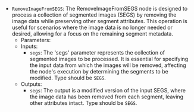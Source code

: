 - `RemoveImageFromSEGS`: The RemoveImageFromSEGS node is designed to process a collection of segmented images (SEGS) by removing the image data while preserving other segment attributes. This operation is useful for scenarios where the image data is no longer needed or desired, allowing for a focus on the remaining segment metadata.
    - Parameters:
    - Inputs:
        - `segs`: The 'segs' parameter represents the collection of segmented images to be processed. It is essential for specifying the input data from which the images will be removed, affecting the node's execution by determining the segments to be modified. Type should be `SEGS`.
    - Outputs:
        - `segs`: The output is a modified version of the input SEGS, where the image data has been removed from each segment, leaving other attributes intact. Type should be `SEGS`.
